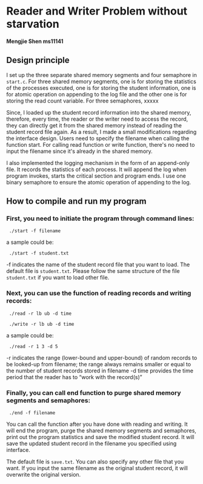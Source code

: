 # Reader and Writer Problem without starvation
#### Mengjie Shen ms11141

## Design principle

I set up the three separate shared memory segments and four semaphore in ```start.c```. For three shared memory segments, one is for storing the statistics of the processes executed, one is for storing the student information, one is for atomic operation on appending to the log file and the other one is for storing the read count variable. For three semaphores, xxxxx

Since, I loaded up the student record information into the shared memory, therefore, every time, the reader or the writer need to access the record, they can directly get it from the shared memory instead of reading the student record file again. As a result, I made a small modifications regarding the interface design. Users need to specify the filename when calling the function start. For calling read function or write function, there's no need to input the filename since it's already in the shared memory. 

I also implemented the logging mechanism in the form of an append-only file. It records the statistics of each process. It will append the log when program invokes, starts the critical section and program ends. I use one binary semaphore to ensure the atomic operation of appending to the log.

## How to compile and run my program
### First, you need to initiate the program through command lines:
``` ./start -f filename```

a sample could be:

``` ./start -f student.txt```

-f indicates the name of the student record file that you want to load. The default file is ```student.txt```. Please follow the same structure of the file ```student.txt``` if you want to load other file.

### Next, you can use the function of reading records and writing records:
``` ./read -r lb ub -d time```

``` ./write -r lb ub -d time```

a sample could be:

``` ./read -r 1 3 -d 5```

-r  indicates the range (lower-bound and upper-bound) of random records to be looked-up from
filename; the range always remains smaller or equal to the number of student records stored in filename
-d time provides the time period that the reader has to “work with the record(s)” 

### Finally, you can call end function to purge shared memory segments and semaphores:
``` ./end -f filename```

You can call the function after you have done with reading and writing. It will end the program, purge the shared memory segments and semaphores, print out the program statistics and save the modified student record. It will save the updated student record in the filename you specified using interface.

The default file is ```save.txt```. You can also specify any other file that you want. If you input the same filename as the original student record, it will overwrite the original version.